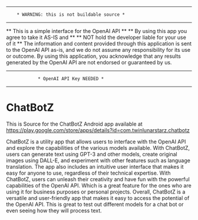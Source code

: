************************************************************
        * WARNING: this is not buildable source *
************************************************************
** This is a simple interface for the OpenAI API **
** By using this app you agree to take it AS-IS and **
** NOT hold the developer liable for your use of it **
The information and content provided through this
application is sent to the OpenAI API as-is, and we
do not assume any responsibility for its use or
outcome. By using this application, you
acknowledge that any results generated by the
OpenAI API are not endorsed or guaranteed by us.
************************************************************
                * OpenAI API Key NEEDED *
************************************************************

# ChatBotZ

This is Source for the ChatBotZ Android app available at https://play.google.com/store/apps/details?id=com.twinlunarstarz.chatbotz


ChatBotZ is a utility app that allows users to interface with the OpenAI API and explore the capabilities of the various models available. With ChatBotZ, users can generate text using GPT-3 and other models, create original images using DALL-E, and experiment with other features such as language translation. The app also includes an intuitive user interface that makes it easy for anyone to use, regardless of their technical expertise. With ChatBotZ, users can unleash their creativity and have fun with the powerful capabilities of the OpenAI API. Which is a great feature for the ones who are using it for business purposes or personal projects. Overall, ChatBotZ is a versatile and user-friendly app that makes it easy to access the potential of the OpenAI API. This is great to test out different models for a chat bot or even seeing how they will process text.
